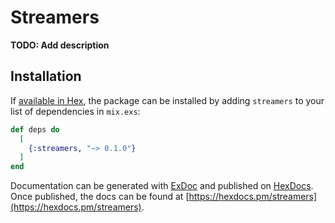 # Streamers

**TODO: Add description**

## Installation

If [available in Hex](https://hex.pm/docs/publish), the package can be installed
by adding `streamers` to your list of dependencies in `mix.exs`:

```elixir
def deps do
  [
    {:streamers, "~> 0.1.0"}
  ]
end
```

Documentation can be generated with [ExDoc](https://github.com/elixir-lang/ex_doc)
and published on [HexDocs](https://hexdocs.pm). Once published, the docs can
be found at [https://hexdocs.pm/streamers](https://hexdocs.pm/streamers).

